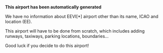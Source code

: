 **This airport has been automatically generated**

We have no information about EEVI[*] airport other than its name, ICAO and location (EE).

This airport will have to be done from scratch, which includes adding runways, taxiways, parking locations, boundaries...

Good luck if you decide to do this airport!